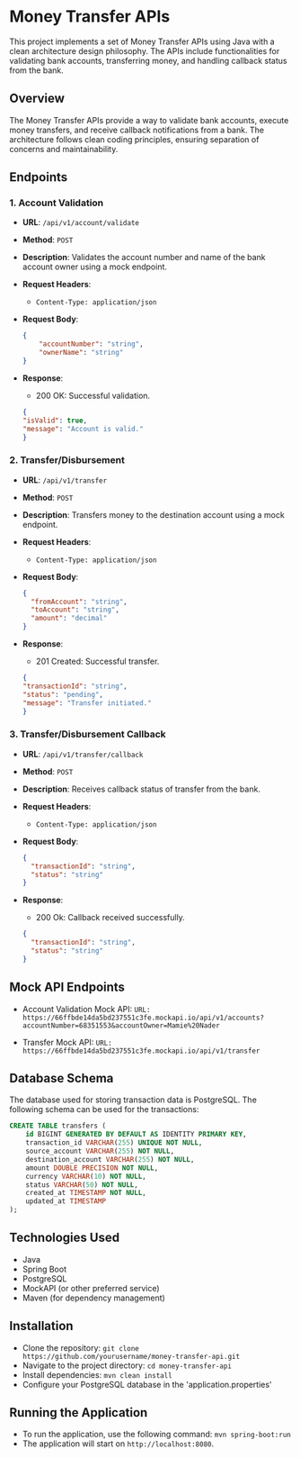 # Money Transfer APIs

This project implements a set of Money Transfer APIs using Java with a clean architecture design philosophy. The APIs include functionalities for validating bank accounts, transferring money, and handling callback status from the bank.

## Overview

The Money Transfer APIs provide a way to validate bank accounts, execute money transfers, and receive callback notifications from a bank. The architecture follows clean coding principles, ensuring separation of concerns and maintainability.

## Endpoints

### 1. Account Validation

- **URL**: `/api/v1/account/validate`
- **Method**: `POST`
- **Description**: Validates the account number and name of the bank account owner using a mock endpoint.
  
- **Request Headers**:
  - `Content-Type: application/json`

- **Request Body**:
  ```json
  {
      "accountNumber": "string",
      "ownerName": "string"
  }
  ```

- **Response**:
    * 200 OK: Successful validation.
    ```json
    {
    "isValid": true,
    "message": "Account is valid."
    }
    ```

### 2. Transfer/Disbursement

- **URL**: `/api/v1/transfer`
- **Method**: `POST`
- **Description**: Transfers money to the destination account using a mock endpoint.
  
- **Request Headers**:
  - `Content-Type: application/json`

- **Request Body**:
  ```json
  {
    "fromAccount": "string",
    "toAccount": "string",
    "amount": "decimal"
  }
  ```

- **Response**:
    * 201 Created: Successful transfer.
    ```json
    {
    "transactionId": "string",
    "status": "pending",
    "message": "Transfer initiated."
    }
    ```

### 3. Transfer/Disbursement Callback

- **URL**: `/api/v1/transfer/callback`
- **Method**: `POST`
- **Description**: Receives callback status of transfer from the bank.
  
- **Request Headers**:
  - `Content-Type: application/json`

- **Request Body**:
  ```json
  {
    "transactionId": "string",
    "status": "string"
  }
  ```

- **Response**:
    * 200 Ok: Callback received successfully.
    ```json
    {
      "transactionId": "string",
      "status": "string"
    }
    ```

## Mock API Endpoints
- Account Validation Mock API: `URL: https://66ffbde14da5bd237551c3fe.mockapi.io/api/v1/accounts?accountNumber=68351553&accountOwner=Mamie%20Nader`

- Transfer Mock API: `URL: https://66ffbde14da5bd237551c3fe.mockapi.io/api/v1/transfer`

## Database Schema
The database used for storing transaction data is PostgreSQL. The following schema can be used for the transactions:
```sql
CREATE TABLE transfers (
    id BIGINT GENERATED BY DEFAULT AS IDENTITY PRIMARY KEY,
    transaction_id VARCHAR(255) UNIQUE NOT NULL,
    source_account VARCHAR(255) NOT NULL,
    destination_account VARCHAR(255) NOT NULL,
    amount DOUBLE PRECISION NOT NULL,
    currency VARCHAR(10) NOT NULL,
    status VARCHAR(50) NOT NULL,
    created_at TIMESTAMP NOT NULL,
    updated_at TIMESTAMP
);
```

## Technologies Used
- Java
- Spring Boot
- PostgreSQL
- MockAPI (or other preferred service)
- Maven (for dependency management)

## Installation
- Clone the repository: `git clone https://github.com/yourusername/money-transfer-api.git`
- Navigate to the project directory: `cd money-transfer-api`
- Install dependencies: `mvn clean install`
- Configure your PostgreSQL database in the 'application.properties'

## Running the Application
- To run the application, use the following command: `mvn spring-boot:run`
 - The application will start on `http://localhost:8080`.
